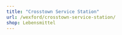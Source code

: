```yaml
---
title: "Crosstown Service Station"
url: /wexford/crosstown-service-station/
shop: Lebensmittel
---
```

